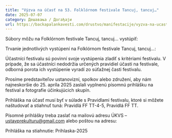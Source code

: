 ```yaml
---
title: "Výzva na účasť na 53. Folklórnom festivale Tancuj, tancuj…"
date: 2025-07-07
category: Дешавања / Догађаји
url: https://backapalankavesti.com/drustvo/manifestacije/vyzva-na-ucast-na-53-folklornom-festivale-tancuj-tancuj/
---
```


Súbory môžu na Folklórnom festivale Tancuj, tancuj… vystúpiť:

Trvanie jednotlivých vystúpení na Folklórnom festivale Tancuj, tancuj…:

Účastníci festivalu sú povinní svoje vystúpenia zladiť s kritériami festivalu. V prípade, že sa účastníci nedodržia určených pravidiel účasti na festivale, odborná porota ich vystúpenie vyradí zo súťažnej časti festivalu.

Prosíme predstaviteľov ustanovizní, spolkov alebo združení, aby nám najneskoršie do 25. apríla 2025 zaslali vyplnenú písomnú prihlášku na festival a fotografie účinkujúcich skupín.

Prihláška na účasť musí byť v súlade s Pravidlami festivalu, ktoré si môžete naštudovať a stiahnuť tuná: Pravidlá FF TT-4-5, Pravidlá FF TT.

Písomné prihlášky treba zaslať na mailovú adresu ÚKVS – ustavprekulturu@gmail.com alebo poštou na adresu:

Prihláška na stiahnutie: Prihlaska-2025

